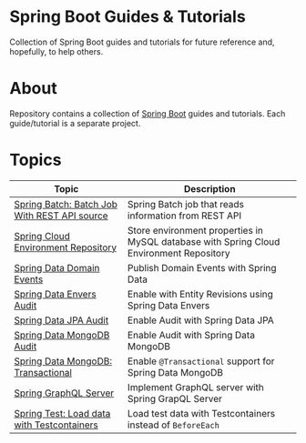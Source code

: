 # Spring Boot Guides & Tutorials
Collection of Spring Boot guides and tutorials for future reference and, hopefully, to help others.

# About
Repository contains a collection of [Spring Boot](https://spring.io/projects/spring-boot) guides and tutorials. Each guide/tutorial is a 
separate project.

# Topics
| Topic                                                                   | Description                                                                             |
|-------------------------------------------------------------------------|-----------------------------------------------------------------------------------------|
| [Spring Batch: Batch Job With REST API source](batch-rest-repository) | Spring Batch job that reads information from REST API |
| [Spring Cloud Environment Repository](cloud-jdbc-env-repo)              | Store environment properties in MySQL database with Spring Cloud Environment Repository |
| [Spring Data Domain Events](data-domain-events)                         | Publish Domain Events with Spring Data                                                  |
| [Spring Data Envers Audit](data-envers-audit)                           | Enable with Entity Revisions using Spring Data Envers                                   |
| [Spring Data JPA Audit](data-jpa-audit)                                 | Enable Audit with Spring Data JPA                                                       |
| [Spring Data MongoDB Audit](data-mongodb-audit)                         | Enable Audit with Spring Data MongoDB                                                   |
| [Spring Data MongoDB: Transactional](data-mongodb-transactional)        | Enable `@Transactional` support for Spring Data MongoDB                                 |
| [Spring GraphQL Server](graphql)                                        | Implement GraphQL server with Spring GrapQL Server                                      |
| [Spring Test: Load data with Testcontainers](data-mongodb-tc-data-load) | Load test data with Testcontainers instead of `BeforeEach`                              |
